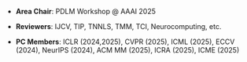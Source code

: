 - **Area Chair**: PDLM Workshop @ AAAI 2025

- **Reviewers**: IJCV, TIP, TNNLS, TMM, TCI, Neurocomputing, etc.

- **PC Members**: ICLR (2024,2025), CVPR (2025), ICML (2025), ECCV (2024), NeurIPS (2024), ACM MM (2025), ICRA (2025), ICME (2025)
